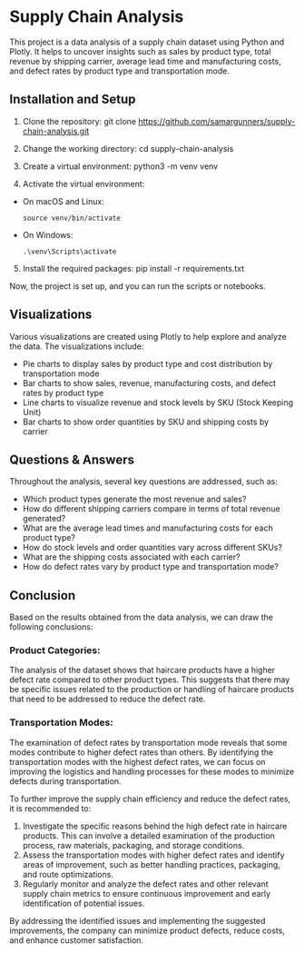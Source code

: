 # Supply Chain Analysis

This project is a data analysis of a supply chain dataset using Python and Plotly. It helps to uncover insights such as sales by product type, total revenue by shipping carrier, average lead time and manufacturing costs, and defect rates by product type and transportation mode.

## Installation and Setup

1. Clone the repository:
git clone https://github.com/samargunners/supply-chain-analysis.git

2. Change the working directory:
cd supply-chain-analysis

3. Create a virtual environment:
python3 -m venv venv

4. Activate the virtual environment:

- On macOS and Linux:

  ```
  source venv/bin/activate
  ```

- On Windows:

  ```
  .\venv\Scripts\activate
  ```

5. Install the required packages:
pip install -r requirements.txt

Now, the project is set up, and you can run the scripts or notebooks.

## Visualizations

Various visualizations are created using Plotly to help explore and analyze the data. The visualizations include:

- Pie charts to display sales by product type and cost distribution by transportation mode
- Bar charts to show sales, revenue, manufacturing costs, and defect rates by product type
- Line charts to visualize revenue and stock levels by SKU (Stock Keeping Unit)
- Bar charts to show order quantities by SKU and shipping costs by carrier

## Questions & Answers

Throughout the analysis, several key questions are addressed, such as:

- Which product types generate the most revenue and sales?
- How do different shipping carriers compare in terms of total revenue generated?
- What are the average lead times and manufacturing costs for each product type?
- How do stock levels and order quantities vary across different SKUs?
- What are the shipping costs associated with each carrier?
- How do defect rates vary by product type and transportation mode?

## Conclusion

Based on the results obtained from the data analysis, we can draw the following conclusions:

### Product Categories:
The analysis of the dataset shows that haircare products have a higher defect rate compared to other product types. This suggests that there may be specific issues related to the production or handling of haircare products that need to be addressed to reduce the defect rate.
### Transportation Modes: 
The examination of defect rates by transportation mode reveals that some modes contribute to higher defect rates than others. By identifying the transportation modes with the highest defect rates, we can focus on improving the logistics and handling processes for these modes to minimize defects during transportation.

To further improve the supply chain efficiency and reduce the defect rates, it is recommended to:

1. Investigate the specific reasons behind the high defect rate in haircare products. This can involve a detailed examination of the production process, raw materials, packaging, and storage conditions.
2. Assess the transportation modes with higher defect rates and identify areas of improvement, such as better handling practices, packaging, and route optimizations.
3. Regularly monitor and analyze the defect rates and other relevant supply chain metrics to ensure continuous improvement and early identification of potential issues.

By addressing the identified issues and implementing the suggested improvements, the company can minimize product defects, reduce costs, and enhance customer satisfaction.
